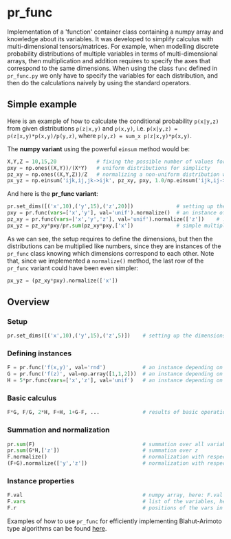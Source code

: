 # pr_func

Implementation of a 'function' container class containing a numpy array and knowledge about its variables.
It was developed to simplify calculus with multi-dimensional tensors/matrices. For example, when modelling discrete probability distributions of multiple variables in terms of multi-dimensional arrays, then multiplication and addition requires to specify the axes that correspond to the same dimensions. When using the class `func` defined in `pr_func.py` we only have to specify the variables for each distribution, and then do the calculations naively by using the standard operators.

## Simple example

Here is an example of how to calculate the conditional probability `p(x|y,z)` from given distributions `p(z|x,y)` and `p(x,y)`, i.e. `p(x|y,z) = p(z|x,y)*p(x,y)/p(y,z)`, where `p(y,z) = sum_x p(z|x,y)*p(x,y)`. 

The __numpy variant__ using the powerful `einsum` method would be:
```python
X,Y,Z = 10,15,20             # fixing the possible number of values for each of the random variables
pxy = np.ones((X,Y))/(X*Y)   # uniform distributions for simplicty                  
pz_xy = np.ones((X,Y,Z))/Z   # normalizing a non-uniform distribution would require another sum/einsum
px_yz = np.einsum('ijk,ij,jk->ijk', pz_xy, pxy, 1.0/np.einsum('ijk,ij->jk',pz_xy, pxy)  
```

And here is the __pr_func variant__:
```python
pr.set_dims([('x',10),('y',15),('z',20)])              # setting up the dimensions
pxy = pr.func(vars=['x','y'], val='unif').normalize()  # an instance of `func` depending on x and y
pz_xy = pr.func(vars=['x','y','z'], val='unif').normalize(['z'])    # ... on x,y,z, and normalizing 
px_yz = pz_xy*pxy/pr.sum(pz_xy*pxy,['x'])              # simple multiplication, division, and sums
```
As we can see, the setup requires to define the dimensions, but then the distributions can be multiplied like numbers, since they are instances of the `pr_func` class knowing which dimensions correspond to each other. Note that, since we implemented a `normalize()` method, the last row of the `pr_func` variant could have been even simpler:
```python
px_yz = (pz_xy*pxy).normalize(['x'])
```

## Overview

### Setup
```python
pr.set_dims([('x',10),('y',15),('z',5)])    # setting up the dimensions
```

### Defining instances
```python
F = pr.func('f(x,y)', val='rnd')            # an instance depending on x and y with random values
G = pr.func('f(z)', val=np.array([1,1,2]))  # an instance depending on z with given values
H = 5*pr.func(vars=['x','z'], val='unif')   # an instance depending on x and z with the same value for each entry
```

### Basic calculus
```python
F*G, F/G, 2*H, F+H, 1+G-F, ...              # results of basic operations are also func instances  
```

### Summation and normalization
```python
pr.sum(F)                                   # summation over all variables of F
pr.sum(G*H,['z'])                           # summation over z
F.normalize()                               # normalization with respect to all variables
(F+G).normalize(['y','z'])                  # normalization with respect to y and z
```

### Instance properties
```python
F.val                                       # numpy array, here: F.val = np.random.rand(10,15)
F.vars                                      # list of the variables, here: F.vars = ['x','y']
F.r                                         # positions of the vars in dims, here: F.r = [0,1]
```

Examples of how to use `pr_func` for efficiently implementing Blahut-Arimoto type algorithms can be found [here](https://github.com/sgttwld/blahut-arimoto).
